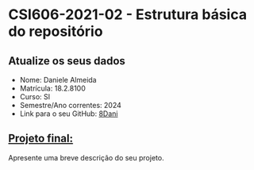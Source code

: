 # **CSI606-2021-02 - Estrutura básica do repositório**

## Atualize os seus dados

- Nome: Daniele Almeida
- Matrícula: 18.2.8100
- Curso: SI
- Semestre/Ano correntes: 2024
- Link para o seu GitHub: [8Dani](https://github.com/8Dani)

## [Projeto final:](./Projeto/README.md)

Apresente uma breve descrição do seu projeto.
